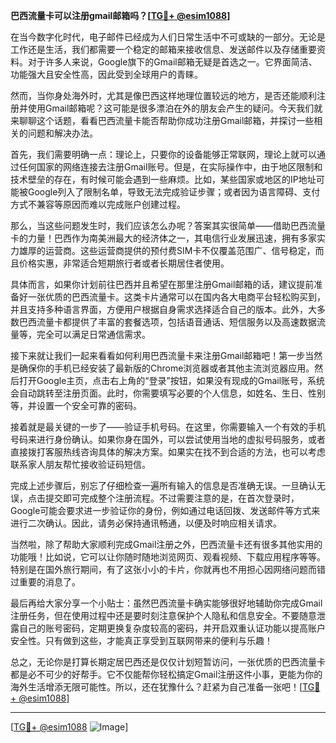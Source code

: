 **巴西流量卡可以注册gmail邮箱吗？[[TG💪+ @esim1088](https://t.me/s/esim1088)]**

在当今数字化时代，电子邮件已经成为人们日常生活中不可或缺的一部分。无论是工作还是生活，我们都需要一个稳定的邮箱来接收信息、发送邮件以及存储重要资料。对于许多人来说，Google旗下的Gmail邮箱无疑是首选之一。它界面简洁、功能强大且安全性高，因此受到全球用户的青睐。

然而，当你身处海外时，尤其是像巴西这样地理位置较远的地方，是否还能顺利注册并使用Gmail邮箱呢？这可能是很多漂泊在外的朋友会产生的疑问。今天我们就来聊聊这个话题，看看巴西流量卡能否帮助你成功注册Gmail邮箱，并探讨一些相关的问题和解决办法。

首先，我们需要明确一点：理论上，只要你的设备能够正常联网，理论上就可以通过任何国家的网络连接去注册Gmail账号。但是，在实际操作中，由于地区限制和技术壁垒的存在，有时候可能会遇到一些麻烦。比如，某些国家或地区的IP地址可能被Google列入了限制名单，导致无法完成验证步骤；或者因为语言障碍、支付方式不兼容等原因而难以完成账户创建过程。

那么，当这些问题发生时，我们应该怎么办呢？答案其实很简单——借助巴西流量卡的力量！巴西作为南美洲最大的经济体之一，其电信行业发展迅速，拥有多家实力雄厚的运营商。这些运营商提供的预付费SIM卡不仅覆盖范围广、信号稳定，而且价格实惠，非常适合短期旅行者或者长期居住者使用。

具体而言，如果你计划前往巴西并且希望在那里注册Gmail邮箱的话，建议提前准备好一张优质的巴西流量卡。这类卡片通常可以在国内各大电商平台轻松购买到，并且支持多种语言界面，方便用户根据自身需求选择适合自己的版本。此外，大多数巴西流量卡都提供了丰富的套餐选项，包括语音通话、短信服务以及高速数据流量等，完全可以满足日常通信需求。

接下来就让我们一起来看看如何利用巴西流量卡来注册Gmail邮箱吧！第一步当然是确保你的手机已经安装了最新版的Chrome浏览器或者其他主流浏览器应用。然后打开Google主页，点击右上角的“登录”按钮，如果没有现成的Gmail账号，系统会自动跳转至注册页面。此时，你需要填写必要的个人信息，如姓名、生日、性别等，并设置一个安全可靠的密码。

接着就是最关键的一步了——验证手机号码。在这里，你需要输入一个有效的手机号码来进行身份确认。如果你身在国外，可以尝试使用当地的虚拟号码服务，或者直接拨打客服热线咨询具体的解决方案。如果实在找不到合适的方法，也可以考虑联系家人朋友帮忙接收验证码短信。

完成上述步骤后，别忘了仔细检查一遍所有输入的信息是否准确无误。一旦确认无误，点击提交即可完成整个注册流程。不过需要注意的是，在首次登录时，Google可能会要求进一步验证你的身份，例如通过电话回拨、发送邮件等方式来进行二次确认。因此，请务必保持通讯畅通，以便及时响应相关请求。

当然啦，除了帮助大家顺利完成Gmail注册之外，巴西流量卡还有很多其他实用的功能哦！比如说，它可以让你随时随地浏览网页、观看视频、下载应用程序等等。特别是在国外旅行期间，有了这张小小的卡片，你就再也不用担心因网络问题而错过重要的消息了。

最后再给大家分享一个小贴士：虽然巴西流量卡确实能够很好地辅助你完成Gmail注册任务，但在使用过程中还是要时刻注意保护个人隐私和信息安全。不要随意泄露自己的账号密码，定期更换复杂度较高的密码，并开启双重认证功能以提高账户安全性。只有做到这些，才能真正享受到互联网带来的便利与乐趣！

总之，无论你是打算长期定居巴西还是仅仅计划短暂访问，一张优质的巴西流量卡都是必不可少的好帮手。它不仅能帮你轻松搞定Gmail注册这件小事，更能为你的海外生活增添无限可能性。所以，还在犹豫什么？赶紧为自己准备一张吧！[[TG💪+ @esim1088](https://t.me/s/esim1088)]

---

[[TG💪+ @esim1088](https://t.me/s/esim1088) ![Image](https://i.postimg.cc/4NQfJmqS/Snipaste-2025-05-13-00-14-12.png)]